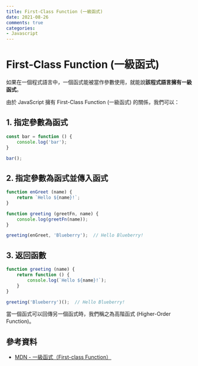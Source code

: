 ```yaml
---
title: First-Class Function (一級函式)
date: 2021-08-26
comments: true
categories: 
- Javascript
---
```


# First-Class Function (一級函式)

如果在一個程式語言中，一個函式能被當作參數使用，就能說**該程式語言擁有一級函式**。

由於 JavaScript 擁有 First-Class Function (一級函式) 的關係，我們可以：

## 1. 指定參數為函式

```javascript
const bar = function () {
    console.log('bar');
}

bar();
```

## 2. 指定參數為函式並傳入函式
```javascript
function enGreet (name) {
    return `Hello ${name}!`;
}

function greeting (greetFn, name) {
    console.log(greetFn(name));
}

greeting(enGreet, 'Blueberry');  // Hello Blueberry!
```

## 3. 返回函數
```javascript
function greeting (name) {
    return function () {
        console.log(`Hello ${name}!`);
    }
}

greeting('Blueberry')();  // Hello Blueberry!
```

當一個函式可以回傳另一個函式時，我們稱之為高階函式 (Higher-Order Function)。

## 參考資料

- [MDN - 一級函式（First-class Function）](https://developer.mozilla.org/zh-TW/docs/Glossary/First-class_Function)